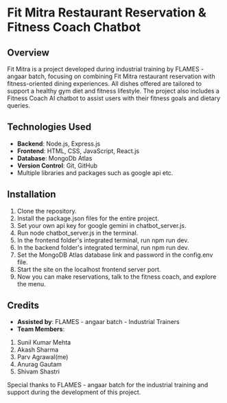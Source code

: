 # Fit Mitra Restaurant Reservation & Fitness Coach Chatbot

## Overview

Fit Mitra is a project developed during industrial training by FLAMES - angaar batch, focusing on combining Fit Mitra restaurant reservation with fitness-oriented dining experiences. All dishes offered are tailored to support a healthy gym diet and fitness lifestyle. The project also includes a Fitness Coach AI chatbot to assist users with their fitness goals and dietary queries.

## Technologies Used

- **Backend**: Node.js, Express.js
- **Frontend**: HTML, CSS, JavaScript, React.js
- **Database**: MongoDb Atlas
- **Version Control**: Git, GitHub
- Multiple libraries and packages such as google api etc.

## Installation

1. Clone the repository.
2. Install the package.json files for the entire project.
3. Set your own api key for google gemini in chatbot_server.js.
4. Run node chatbot_server.js in the terminal.
5. In the frontend folder's integrated terminal, run npm run dev.
6. In the backend folder's integrated terminal, run npm run dev.
7. Set the MongoDB Atlas database link and password in the config.env file.
8. Start the site on the localhost frontend server port.
9. Now you can make reservations, talk to the fitness coach, and explore the menu.


## Credits

- **Assisted by**: FLAMES - angaar batch - Industrial Trainers
- **Team Members**:
1. Sunil Kumar Mehta
2. Akash Sharma
3. Parv Agrawal(me)
4. Anurag Gautam
5. Shivam Shastri


Special thanks to FLAMES - angaar batch for the industrial training and support during the development of this project.

